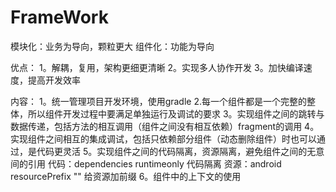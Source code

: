 # FrameWork



模块化：业务为导向，颗粒更大
组件化：功能为导向


优点：
1。解耦，复用，架构更细更清晰
2。实现多人协作开发
3。加快编译速度，提高开发效率


内容：
1。统一管理项目开发环境，使用gradle
2.每一个组件都是一个完整的整体，所以组件开发过程中要满足单独运行及调试的要求
3。实现组件之间的跳转与数据传递，包括方法的相互调用（组件之间没有相互依赖）fragment的调用
4。实现组件之间相互的集成调试，包括只依赖部分组件（动态删除组件）时也可以通过，是代码更灵活
5。实现组件之间的代码隔离，资源隔离，避免组件之间的无意间的引用
代码：dependencies runtimeonly 代码隔离
资源：android resourcePrefix "" 给资源加前缀
6。组件中的上下文的使用